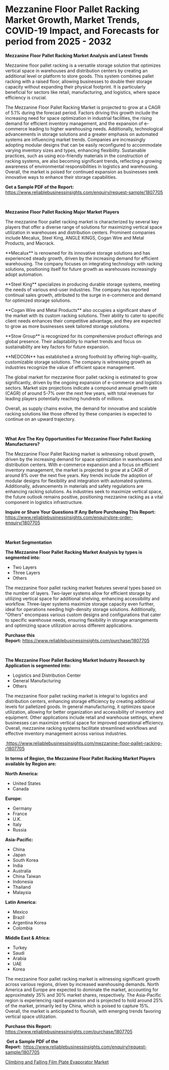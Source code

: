 <p><h1>Mezzanine Floor Pallet Racking Market Growth, Market Trends, COVID-19 Impact, and Forecasts for period from 2025 - 2032</h1></p><p><strong>Mezzanine Floor Pallet Racking Market Analysis and Latest Trends</strong></p>
<p><p>Mezzanine floor pallet racking is a versatile storage solution that optimizes vertical space in warehouses and distribution centers by creating an additional level or platform to store goods. This system combines pallet racking with a raised floor, allowing businesses to double their storage capacity without expanding their physical footprint. It is particularly beneficial for sectors like retail, manufacturing, and logistics, where space efficiency is crucial.</p><p>The Mezzanine Floor Pallet Racking Market is projected to grow at a CAGR of 5.1% during the forecast period. Factors driving this growth include the increasing need for space optimization in industrial facilities, the rising demand for efficient inventory management, and the expansion of e-commerce leading to higher warehousing needs. Additionally, technological advancements in storage solutions and a greater emphasis on automated systems are influencing market trends. Companies are increasingly adopting modular designs that can be easily reconfigured to accommodate varying inventory sizes and types, enhancing flexibility. Sustainable practices, such as using eco-friendly materials in the construction of racking systems, are also becoming significant trends, reflecting a growing awareness of environmental responsibilities in logistics and warehousing. Overall, the market is poised for continued expansion as businesses seek innovative ways to enhance their storage capabilities.</p></p>
<p><strong>Get a Sample PDF of the Report:&nbsp;</strong> <a href="https://www.reliablebusinessinsights.com/enquiry/request-sample/1807705?utm_campaign=2220&utm_medium=2&utm_source=Github&utm_content=ia&utm_term=19022025&utm_id=mezzanine-floor-pallet-racking">https://www.reliablebusinessinsights.com/enquiry/request-sample/1807705</a></p>
<p>&nbsp;</p>
<p><strong>Mezzanine Floor Pallet Racking Major Market Players</strong></p>
<p><p>The mezzanine floor pallet racking market is characterized by several key players that offer a diverse range of solutions for maximizing vertical space utilization in warehouses and distribution centers. Prominent companies include Mecalux, Steel King, ANGLE KINGS, Cogan Wire and Metal Products, and Macrack.</p><p>**Mecalux** is renowned for its innovative storage solutions and has experienced steady growth, driven by the increasing demand for efficient warehousing. The company focuses on integrating technology with racking solutions, positioning itself for future growth as warehouses increasingly adopt automation.</p><p>**Steel King** specializes in producing durable storage systems, meeting the needs of various end-user industries. The company has reported continual sales growth, attributed to the surge in e-commerce and demand for optimized storage solutions.</p><p>**Cogan Wire and Metal Products** also occupies a significant share of the market with its custom racking solutions. Their ability to cater to specific client needs enhances their competitive advantage, and they are expected to grow as more businesses seek tailored storage solutions.</p><p>**Stow Group** is recognized for its comprehensive product offerings and global presence. Their adaptability to market trends and focus on sustainability are key factors for future expansion.</p><p>**NEDCON** has established a strong foothold by offering high-quality, customizable storage solutions. The company is witnessing growth as industries recognize the value of efficient space management.</p><p>The global market for mezzanine floor pallet racking is estimated to grow significantly, driven by the ongoing expansion of e-commerce and logistics sectors. Market size projections indicate a compound annual growth rate (CAGR) of around 5-7% over the next few years, with total revenues for leading players potentially reaching hundreds of millions. </p><p>Overall, as supply chains evolve, the demand for innovative and scalable racking solutions like those offered by these companies is expected to continue on an upward trajectory.</p></p>
<p>&nbsp;</p>
<p><strong>What Are The Key Opportunities For Mezzanine Floor Pallet Racking Manufacturers?</strong></p>
<p><p>The Mezzanine Floor Pallet Racking market is witnessing robust growth, driven by the increasing demand for space optimization in warehouses and distribution centers. With e-commerce expansion and a focus on efficient inventory management, the market is projected to grow at a CAGR of around 8% over the next five years. Key trends include the adoption of modular designs for flexibility and integration with automated systems. Additionally, advancements in materials and safety regulations are enhancing racking solutions. As industries seek to maximize vertical space, the future outlook remains positive, positioning mezzanine racking as a vital component in logistics infrastructure.</p></p>
<p><strong>Inquire or Share Your Questions If Any Before Purchasing This Report:</strong> <a href="https://www.reliablebusinessinsights.com/enquiry/pre-order-enquiry/1807705?utm_campaign=2220&utm_medium=2&utm_source=Github&utm_content=ia&utm_term=19022025&utm_id=mezzanine-floor-pallet-racking">https://www.reliablebusinessinsights.com/enquiry/pre-order-enquiry/1807705</a></p>
<p>&nbsp;</p>
<p><strong>Market Segmentation</strong></p>
<p><strong>The Mezzanine Floor Pallet Racking Market Analysis by types is segmented into:</strong></p>
<p><ul><li>Two Layers</li><li>Three Layers</li><li>Others</li></ul></p>
<p><p>The mezzanine floor pallet racking market features several types based on the number of layers. Two-layer systems allow for efficient storage by utilizing vertical space for additional shelving, enhancing accessibility and workflow. Three-layer systems maximize storage capacity even further, ideal for operations needing high-density storage solutions. Additionally, "Others" encompass various custom designs and configurations that cater to specific warehouse needs, ensuring flexibility in storage arrangements and optimizing space utilization across different applications.</p></p>
<p><strong>Purchase this Report:&nbsp;</strong><a href="https://www.reliablebusinessinsights.com/purchase/1807705?utm_campaign=2220&utm_medium=2&utm_source=Github&utm_content=ia&utm_term=19022025&utm_id=mezzanine-floor-pallet-racking">https://www.reliablebusinessinsights.com/purchase/1807705</a></p>
<p>&nbsp;</p>
<p><strong>The Mezzanine Floor Pallet Racking Market Industry Research by Application is segmented into:</strong></p>
<p><ul><li>Logistics and Distribution Center</li><li>General Manufacturing</li><li>Others</li></ul></p>
<p><p>The mezzanine floor pallet racking market is integral to logistics and distribution centers, enhancing storage efficiency by creating additional levels for palletized goods. In general manufacturing, it optimizes space utilization, allowing for better organization and accessibility of inventory and equipment. Other applications include retail and warehouse settings, where businesses can maximize vertical space for improved operational efficiency. Overall, mezzanine racking systems facilitate streamlined workflows and effective inventory management across various industries.</p></p>
<p><a href="https://www.reliablebusinessinsights.com/mezzanine-floor-pallet-racking-r1807705?utm_campaign=2220&utm_medium=2&utm_source=Github&utm_content=ia&utm_term=19022025&utm_id=mezzanine-floor-pallet-racking">&nbsp;https://www.reliablebusinessinsights.com/mezzanine-floor-pallet-racking-r1807705</a></p>
<p><strong>In terms of Region, the Mezzanine Floor Pallet Racking Market Players available by Region are:</strong></p>
<p>
    <p> <strong> North America: </strong>
        <ul>
            <li>United States</li>
            <li>Canada</li>
        </ul>
        </p> 
    <p> <strong> Europe: </strong>
        <ul>
            <li>Germany</li>
            <li>France</li>
            <li>U.K.</li>
            <li>Italy</li>
            <li>Russia</li>
        </ul>
        </p> 
    <p> <strong> Asia-Pacific: </strong>
        <ul>
            <li>China</li>
            <li>Japan</li>
            <li>South Korea</li>
            <li>India</li>
            <li>Australia</li>
            <li>China Taiwan</li>
            <li>Indonesia</li>
            <li>Thailand</li>
            <li>Malaysia</li>
        </ul>
        </p> 
    <p> <strong> Latin America: </strong>
        <ul>
            <li>Mexico</li>
            <li>Brazil</li>
            <li>Argentina Korea</li>
            <li>Colombia</li>
        </ul>
        </p> 
    <p> <strong> Middle East & Africa: </strong>
        <ul>
            <li>Turkey</li>
            <li>Saudi</li>
            <li>Arabia</li>
            <li>UAE</li>
            <li>Korea</li>
        </ul>
    </p>
    </p>
<p><p>The mezzanine floor pallet racking market is witnessing significant growth across various regions, driven by increased warehousing demands. North America and Europe are expected to dominate the market, accounting for approximately 35% and 30% market shares, respectively. The Asia-Pacific region is experiencing rapid expansion and is projected to hold around 25% of the market, primarily led by China, which is poised to capture 15%. Overall, the market is anticipated to flourish, with emerging trends favoring vertical space utilization.</p></p>
<p><strong>Purchase this Report: </strong><a href="https://www.reliablebusinessinsights.com/purchase/1807705?utm_campaign=2220&utm_medium=2&utm_source=Github&utm_content=ia&utm_term=19022025&utm_id=mezzanine-floor-pallet-racking">https://www.reliablebusinessinsights.com/purchase/1807705</a></p>
<p>&nbsp;<strong>Get a Sample PDF of the Report:&nbsp;&nbsp;</strong><a href="https://www.reliablebusinessinsights.com/enquiry/request-sample/1807705?utm_campaign=2220&utm_medium=2&utm_source=Github&utm_content=ia&utm_term=19022025&utm_id=mezzanine-floor-pallet-racking">https://www.reliablebusinessinsights.com/enquiry/request-sample/1807705</a></p>
<p><strong></strong></p>
<p><p><a href="https://github.com/norbeludie83/Market-Research-Report-List-1/blob/main/climbing-and-falling-film-plate-evaporator-market.md?utm_campaign=2220&utm_medium=2&utm_source=Github&utm_content=ia&utm_term=19022025&utm_id=mezzanine-floor-pallet-racking">Climbing and Falling Film Plate Evaporator Market</a></p></p>